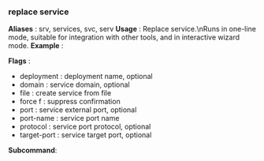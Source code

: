 
### replace service

**Aliases**   :
  srv, services, svc, serv
**Usage**     :
 Replace service.\nRuns in one-line mode, suitable for integration with other tools, and in interactive wizard mode.
**Example**   :
  
**Flags**     :
  + deployment  : deployment name, optional
  + domain  : service domain, optional
  + file  : create service from file
  + force f : suppress confirmation
  + port  : service external port, optional
  + port-name  : service port name
  + protocol  : service port protocol, optional
  + target-port  : service target port, optional
  
**Subcommand**:
  
